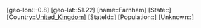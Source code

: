 ﻿---
location: [51.22,-0.8]
type: City
tags:
- geo/City


SpocWebEntityId: 30134
isDeleted: false
confidential: public

---
[geo-lon::-0.8]
[geo-lat::51.22]
[name::Farnham]
[State::]
[Country::[United_Kingdom](geo/Continent/Europe/United_Kingdom.md)]
[StateId::]
[Population::]
[Unknown::]

